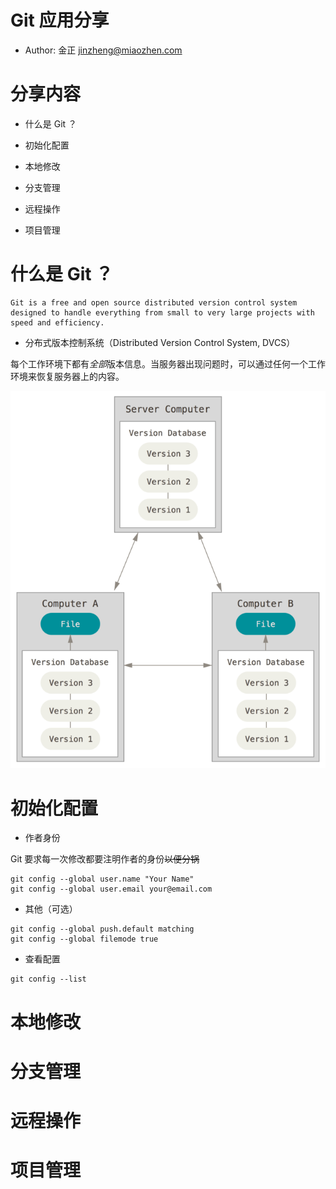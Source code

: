 # Git 应用分享

* Author: 金正 <jinzheng@miaozhen.com>

# 分享内容

* 什么是 Git ？

* 初始化配置

* 本地修改

* 分支管理

* 远程操作

* 项目管理

# 什么是 Git ？

```
Git is a free and open source distributed version control system designed to handle everything from small to very large projects with speed and efficiency.
```

* 分布式版本控制系统（Distributed Version Control System, DVCS）

每个工作环境下都有*全部*版本信息。当服务器出现问题时，可以通过任何一个工作环境来恢复服务器上的内容。

![DVCS](images/git-dvcs.png)

# 初始化配置

* 作者身份

Git 要求每一次修改都要注明作者的身份~~以便分锅~~

```
git config --global user.name "Your Name"
git config --global user.email your@email.com
```

* 其他（可选）

```
git config --global push.default matching
git config --global filemode true
```

* 查看配置

```
git config --list
```

# 本地修改

# 分支管理

# 远程操作

# 项目管理
